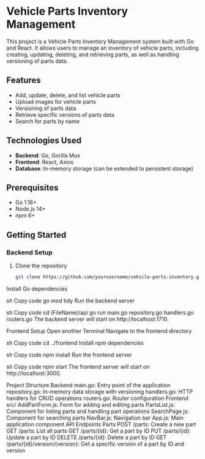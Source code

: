 # Vehicle Parts Inventory Management

This project is a Vehicle Parts Inventory Management system built with Go and React. It allows users to manage an inventory of vehicle parts, including creating, updating, deleting, and retrieving parts, as well as handling versioning of parts data.

## Features

- Add, update, delete, and list vehicle parts
- Upload images for vehicle parts
- Versioning of parts data
- Retrieve specific versions of parts data
- Search for parts by name

## Technologies Used

- **Backend**: Go, Gorilla Mux
- **Frontend**: React, Axios
- **Database**: In-memory storage (can be extended to persistent storage)
  

## Prerequisites

- Go 1.16+
- Node.js 14+
- npm 6+

## Getting Started

### Backend Setup

1. Clone the repository
   ```sh
   git clone https://github.com/yourusername/vehicle-parts-inventory.git
   
Install Go dependencies

sh
Copy code
go mod tidy
Run the backend server

sh
Copy code
cd (FileName)/api
go run main.go repository.go handlers.go routers.go
The backend server will start on http://localhost:1710.

Frontend Setup
Open another Terminal
Navigate to the frontend directory

sh
Copy code
cd ../frontend
Install npm dependencies

sh
Copy code
npm install
Run the frontend server

sh
Copy code
npm start
The frontend server will start on http://localhost:3000.

Project Structure
Backend
main.go: Entry point of the application
repository.go: In-memory data storage with versioning
handlers.go: HTTP handlers for CRUD operations 
routers.go: Router configuration
Frontend
src/
AddPartForm.js: Form for adding and editing parts
PartsList.js: Component for listing parts and handling part operations
SearchPage.js: Component for searching parts
NavBar.js: Navigation bar
App.js: Main application component
API Endpoints
Parts
POST /parts: Create a new part
GET /parts: List all parts
GET /parts/{id}: Get a part by ID
PUT /parts/{id}: Update a part by ID
DELETE /parts/{id}: Delete a part by ID
GET /parts/{id}/version/{version}: Get a specific version of a part by ID and version
